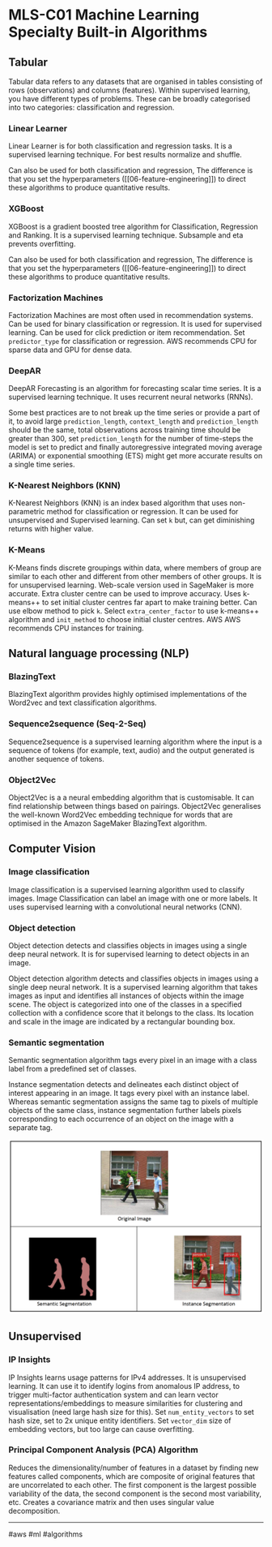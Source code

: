 # MLS-C01 Machine Learning Specialty Built-in Algorithms

## Tabular

Tabular data refers to any datasets that are organised in tables consisting of rows (observations) and columns (features). Within supervised learning, you have different types of problems. These can be broadly categorised into two categories: classification and regression.

### Linear Learner

Linear Learner is for both classification and regression tasks. It is a supervised learning technique. For best results normalize and shuffle.

Can also be used for both classification and regression, The difference is that you set the hyperparameters ([[06-feature-engineering]]) to direct these algorithms to produce quantitative results.

### XGBoost

XGBoost is a gradient boosted tree algorithm for Classification, Regression and Ranking. It is a supervised learning technique. Subsample and eta prevents overfitting.

Can also be used for both classification and regression, The difference is that you set the hyperparameters ([[06-feature-engineering]]) to direct these algorithms to produce quantitative results.

### Factorization Machines

Factorization Machines are most often used in recommendation systems. Can be used for binary classification or regression. It is used for supervised learning. Can be used for click prediction or item recommendation. Set `predictor_type` for classification or regression. AWS recommends CPU for sparse data and GPU for dense data.

### DeepAR

DeepAR Forecasting is an algorithm for forecasting scalar time series. It is a supervised learning technique. It uses recurrent neural networks (RNNs).

Some best practices are to not break up the time series or provide a part of it, to avoid large `prediction_length`, `context_length` and `prediction_length` should be the same, total observations across training time should be greater than 300, set `prediction_length` for the number of time-steps the model is set to predict and finally autoregressive integrated moving average (ARIMA) or exponential smoothing (ETS) might get more accurate results on a single time series.

### K-Nearest Neighbors (KNN)

K-Nearest Neighbors (KNN) is an index based algorithm that uses non-parametric method for classification or regression. It can be used for unsupervised and Supervised learning. Can set `k` but, can get diminishing returns with higher value.

### K-Means

K-Means finds discrete groupings within data, where members of group are similar to each other and different from other members of other groups. It is for unsupervised learning. Web-scale version used in SageMaker is more accurate. Extra cluster centre can be used to improve accuracy. Uses k-means++ to set initial cluster centres far apart to make training better. Can use elbow method to pick `k`. Select `extra_center_factor` to use k-means++ algorithm and `init_method` to choose initial cluster centres. AWS AWS recommends CPU instances for training.

## Natural language processing (NLP)

### BlazingText

BlazingText algorithm provides highly optimised implementations of the Word2vec and text classification algorithms.

### Sequence2sequence (Seq-2-Seq)

Sequence2sequence is a supervised learning algorithm where the input is a sequence of tokens (for example, text, audio) and the output generated is another sequence of tokens.

### Object2Vec

Object2Vec is a a neural embedding algorithm that is customisable. It can find relationship between things based on pairings. Object2Vec generalises the well-known Word2Vec embedding technique for words that are optimised in the Amazon SageMaker BlazingText algorithm.

## Computer Vision

### Image classification

Image classification is a supervised learning algorithm used to classify images. Image Classification can label an image with one or more labels. It uses supervised learning with a convolutional neural networks (CNN).

### Object detection

Object detection detects and classifies objects in images using a single deep neural network. It is for supervised learning to detect objects in an image.

Object detection algorithm detects and classifies objects in images using a single deep neural network. It is a supervised learning algorithm that takes images as input and identifies all instances of objects within the image scene. The object is categorized into one of the classes in a specified collection with a confidence score that it belongs to the class. Its location and scale in the image are indicated by a rectangular bounding box.

### Semantic segmentation

Semantic segmentation algorithm tags every pixel in an image with a class label from a predefined set of classes.

Instance segmentation detects and delineates each distinct object of interest appearing in an image. It tags every pixel with an instance label. Whereas semantic segmentation assigns the same tag to pixels of multiple objects of the same class, instance segmentation further labels pixels corresponding to each occurrence of an object on the image with a separate tag.

![Difference between the inference in semantic segmentation and instance segmentation](../../../attachments/aws-semantic-and-instance-segmentation.png)

## Unsupervised

### IP Insights

IP Insights learns usage patterns for IPv4 addresses. It is unsupervised learning. It can use it to identify logins from anomalous IP address, to trigger multi-factor authentication system and can learn vector representations/embeddings to measure similarities for clustering and visualisation (need large hash size for this). Set `num_entity_vectors` to set hash size, set to 2x unique entity identifiers. Set `vector_dim` size of embedding vectors, but too large can cause overfitting.

### Principal Component Analysis (PCA) Algorithm

Reduces the dimensionality/number of features in a dataset by finding new features called components, which are composite of original features that are uncorrelated to each other. The first component is the largest possible variability of the data, the second component is the second most variability, etc. Creates a covariance matrix and then uses singular value decomposition.

---
#aws #ml #algorithms
